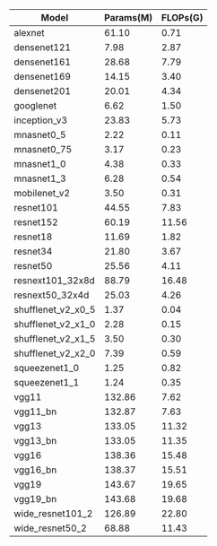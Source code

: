 Model | Params(M) | FLOPs(G)
---|---|---
alexnet | 61.10 | 0.71
densenet121 | 7.98 | 2.87
densenet161 | 28.68 | 7.79
densenet169 | 14.15 | 3.40
densenet201 | 20.01 | 4.34
googlenet | 6.62 | 1.50
inception_v3 | 23.83 | 5.73
mnasnet0_5 | 2.22 | 0.11
mnasnet0_75 | 3.17 | 0.23
mnasnet1_0 | 4.38 | 0.33
mnasnet1_3 | 6.28 | 0.54
mobilenet_v2 | 3.50 | 0.31
resnet101 | 44.55 | 7.83
resnet152 | 60.19 | 11.56
resnet18 | 11.69 | 1.82
resnet34 | 21.80 | 3.67
resnet50 | 25.56 | 4.11
resnext101_32x8d | 88.79 | 16.48
resnext50_32x4d | 25.03 | 4.26
shufflenet_v2_x0_5 | 1.37 | 0.04
shufflenet_v2_x1_0 | 2.28 | 0.15
shufflenet_v2_x1_5 | 3.50 | 0.30
shufflenet_v2_x2_0 | 7.39 | 0.59
squeezenet1_0 | 1.25 | 0.82
squeezenet1_1 | 1.24 | 0.35
vgg11 | 132.86 | 7.62
vgg11_bn | 132.87 | 7.63
vgg13 | 133.05 | 11.32
vgg13_bn | 133.05 | 11.35
vgg16 | 138.36 | 15.48
vgg16_bn | 138.37 | 15.51
vgg19 | 143.67 | 19.65
vgg19_bn | 143.68 | 19.68
wide_resnet101_2 | 126.89 | 22.80
wide_resnet50_2 | 68.88 | 11.43

